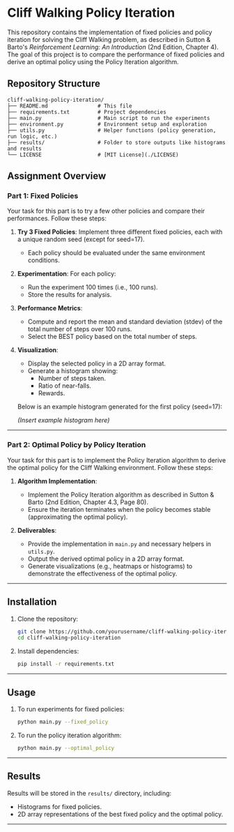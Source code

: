 # Cliff Walking Policy Iteration

This repository contains the implementation of fixed policies and policy iteration for solving the Cliff Walking problem, as described in Sutton & Barto's *Reinforcement Learning: An Introduction* (2nd Edition, Chapter 4). The goal of this project is to compare the performance of fixed policies and derive an optimal policy using the Policy Iteration algorithm.

## Repository Structure

```
cliff-walking-policy-iteration/
├── README.md                # This file
├── requirements.txt         # Project dependencies
├── main.py                  # Main script to run the experiments
├── environment.py           # Environment setup and exploration
├── utils.py                 # Helper functions (policy generation, run logic, etc.)
├── results/                 # Folder to store outputs like histograms and results
└── LICENSE                  # [MIT License](./LICENSE)
```

## Assignment Overview

### Part 1: Fixed Policies

Your task for this part is to try a few other policies and compare their performances. Follow these steps:

1. **Try 3 Fixed Policies**: Implement three different fixed policies, each with a unique random seed (except for seed=17).

   - Each policy should be evaluated under the same environment conditions.

2. **Experimentation**: For each policy:

   - Run the experiment 100 times (i.e., 100 runs).
   - Store the results for analysis.

3. **Performance Metrics**:

   - Compute and report the mean and standard deviation (stdev) of the total number of steps over 100 runs.
   - Select the BEST policy based on the total number of steps.

4. **Visualization**:

   - Display the selected policy in a 2D array format.
   - Generate a histogram showing:
     - Number of steps taken.
     - Ratio of near-falls.
     - Rewards.

   Below is an example histogram generated for the first policy (seed=17):

   *(Insert example histogram here)*

---

### Part 2: Optimal Policy by Policy Iteration

Your task for this part is to implement the Policy Iteration algorithm to derive the optimal policy for the Cliff Walking environment. Follow these steps:

1. **Algorithm Implementation**:

   - Implement the Policy Iteration algorithm as described in Sutton & Barto (2nd Edition, Chapter 4.3, Page 80).
   - Ensure the iteration terminates when the policy becomes stable (approximating the optimal policy).

2. **Deliverables**:

   - Provide the implementation in `main.py` and necessary helpers in `utils.py`.
   - Output the derived optimal policy in a 2D array format.
   - Generate visualizations (e.g., heatmaps or histograms) to demonstrate the effectiveness of the optimal policy.

---

## Installation

1. Clone the repository:

   ```bash
   git clone https://github.com/yourusername/cliff-walking-policy-iteration.git
   cd cliff-walking-policy-iteration
   ```

2. Install dependencies:

   ```bash
   pip install -r requirements.txt
   ```

---

## Usage

1. To run experiments for fixed policies:

   ```bash
   python main.py --fixed_policy
   ```

2. To run the policy iteration algorithm:

   ```bash
   python main.py --optimal_policy
   ```

---

## Results

Results will be stored in the `results/` directory, including:

- Histograms for fixed policies.
- 2D array representations of the best fixed policy and the optimal policy.

---



